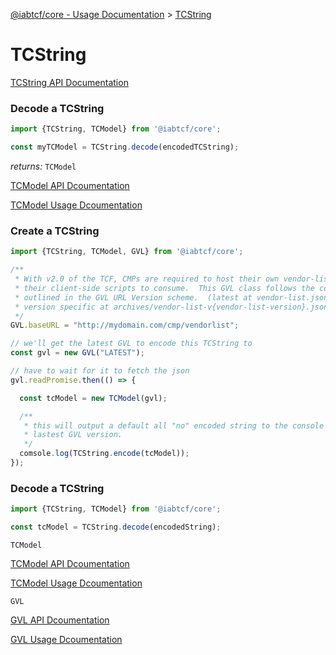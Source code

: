 [@iabtcf/core - Usage Documentation](README.md) > [TCString](tcstring.md)

# TCString

[TCString API Documentation]('../api/classes/tcstring.md')

### Decode a TCString

```typescript
import {TCString, TCModel} from '@iabtcf/core';

const myTCModel = TCString.decode(encodedTCString);

```
*returns:* `TCModel`

[TCModel API Dcoumentation](../api/classes/tcmodel.md)

[TCModel Usage Dcoumentation](tcmodel.md)

### Create a TCString

```typescript
import {TCString, TCModel, GVL} from '@iabtcf/core';

/**
 * With v2.0 of the TCF, CMPs are required to host their own vendor-list.json for
 * their client-side scripts to consume.  This GVL class follows the convention
 * outlined in the GVL URL Version scheme.  (latest at vendor-list.json and
 * version specific at archives/vendor-list-v{vendor-list-version}.json
 */
GVL.baseURL = "http://mydomain.com/cmp/vendorlist";

// we'll get the latest GVL to encode this TCString to
const gvl = new GVL("LATEST");

// have to wait for it to fetch the json
gvl.readPromise.then(() => {

  const tcModel = new TCModel(gvl);

  /**
   * this will output a default all "no" encoded string to the console at the
   * lastest GVL version.
   */
  comsole.log(TCString.encode(tcModel));
});
```

### Decode a TCString

```typescript
import {TCString, TCModel} from '@iabtcf/core';

const tcModel = TCString.decode(encodedString);

```

`TCModel`

[TCModel API Dcoumentation](../api/classes/tcmodel.md)

[TCModel Usage Dcoumentation](tcmodel.md)

`GVL`

[GVL API Dcoumentation](../api/classes/gvl.md)

[GVL Usage Dcoumentation](gvl.md)
